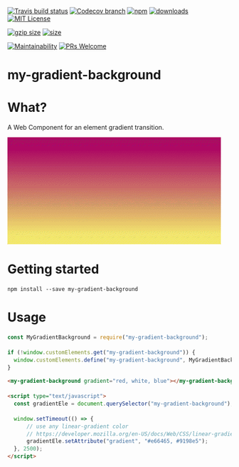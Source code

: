 
[![Travis build status][travis-badge]][travis-build]
[![Codecov branch][codecov-badge]][codecov]
[![npm][npm-badge]][npm-version]
[![downloads][downloads-badge]][npmcharts]
[![MIT License][license-badge]][license]

[![gzip size][gzip-badge]][unpkg]
[![size][size-badge]][unpkg]

[![Maintainability][code-climate-badge]][code-climate]
[![PRs Welcome][pull-request-badge]](http://makeapullrequest.com)

# my-gradient-background

# What?
A Web Component for an element gradient transition.

<img style="display: block;" src="./preview.gif" alt="Gradient background transitioning to different colors"></img>

# Getting started
```
npm install --save my-gradient-background
```

# Usage
```js
const MyGradientBackground = require("my-gradient-background");

if (!window.customElements.get("my-gradient-background")) {
  window.customElements.define("my-gradient-background", MyGradientBackground);
}
```

```html
<my-gradient-background gradient="red, white, blue"></my-gradient-background>

<script type="text/javascript">
  const gradientEle = document.querySelector("my-gradient-background");

  window.setTimeout(() => {
      // use any linear-gradient color
      // https://developer.mozilla.org/en-US/docs/Web/CSS/linear-gradient
      gradientEle.setAttribute("gradient", "#e66465, #9198e5");
  }, 2500);
</script>
```

[codecov]: https://codecov.io/gh/newyork-anthonyng/my-gradient-background
[codecov-badge]: https://img.shields.io/codecov/c/github/newyork-anthonyng/my-gradient-background/master.svg
[code-climate]: https://codeclimate.com/github/newyork-anthonyng/my-gradient-background/maintainability
[code-climate-badge]: https://api.codeclimate.com/v1/badges/faefec967ef40a030c3e/maintainability
[downloads-badge]: https://img.shields.io/npm/dm/my-gradient-background.svg?style=flat-square
[license]: https://github.com/newyork-anthonyng/my-gradient-background/blob/master/LICENSE
[license-badge]: https://img.shields.io/npm/l/my-gradient-background.svg?style=flat-square
[npmcharts]: https://npmcharts.com/compare/my-gradient-background
[npm-version]: https://www.npmjs.com/package/my-gradient-background
[npm-badge]: https://img.shields.io/npm/v/my-gradient-background.svg?style=flat-square
[pull-request-badge]: https://img.shields.io/badge/PRs-welcome-brightgreen.svg?style=flat-square
[travis-badge]: https://travis-ci.org/newyork-anthonyng/my-gradient-background.svg?branch=master
[travis-build]: https://travis-ci.org/newyork-anthonyng/my-gradient-background
[gzip-badge]: http://img.badgesize.io/https://unpkg.com/my-gradient-background?compression=gzip&label=gzip%20size&style=flat-square
[size-badge]: http://img.badgesize.io/https://unpkg.com/my-gradient-background?label=size&style=flat-square
[unpkg]: https://unpkg.com/my-gradient-background
